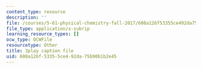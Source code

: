 ```yaml
---
content_type: resource
description: ''
file: /courses/5-61-physical-chemistry-fall-2017/608a126f53355ce492da75b90b1b2e45_4bfrkd8_zPo.vtt
file_type: application/x-subrip
learning_resource_types: []
ocw_type: OCWFile
resourcetype: Other
title: 3play caption file
uid: 608a126f-5335-5ce4-92da-75b90b1b2e45
---
```

